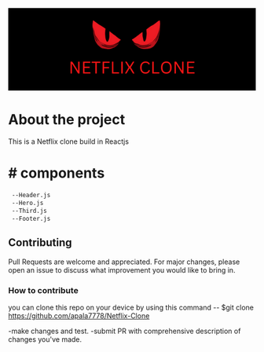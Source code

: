 <img src="./NETFLIX%20CLONE.png">


# About the project
   This is a Netflix clone build in Reactjs

   # # components 
     --Header.js
     --Hero.js
     --Third.js
     --Footer.js


 ## Contributing 
   Pull Requests are welcome and appreciated. For major changes, please open an issue to discuss what improvement you would like to bring in.


 ### How to contribute 
  you can clone this repo on your device by using this command 
   -- $git clone https://github.com/apala7778/Netflix-Clone

   -make changes and test.
   -submit PR with comprehensive description of changes you've made.
